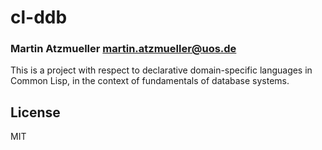 # cl-ddb
### Martin Atzmueller <martin.atzmueller@uos.de>

This is a project with respect to declarative domain-specific languages
in Common Lisp, in the context of fundamentals of database systems.

## License

MIT
